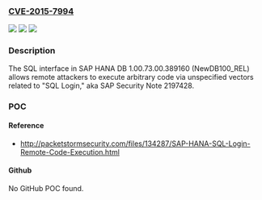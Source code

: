 ### [CVE-2015-7994](https://cve.mitre.org/cgi-bin/cvename.cgi?name=CVE-2015-7994)
![](https://img.shields.io/static/v1?label=Product&message=n%2Fa&color=blue)
![](https://img.shields.io/static/v1?label=Version&message=n%2Fa&color=blue)
![](https://img.shields.io/static/v1?label=Vulnerability&message=n%2Fa&color=brighgreen)

### Description

The SQL interface in SAP HANA DB 1.00.73.00.389160 (NewDB100_REL) allows remote attackers to execute arbitrary code via unspecified vectors related to "SQL Login," aka SAP Security Note 2197428.

### POC

#### Reference
- http://packetstormsecurity.com/files/134287/SAP-HANA-SQL-Login-Remote-Code-Execution.html

#### Github
No GitHub POC found.


